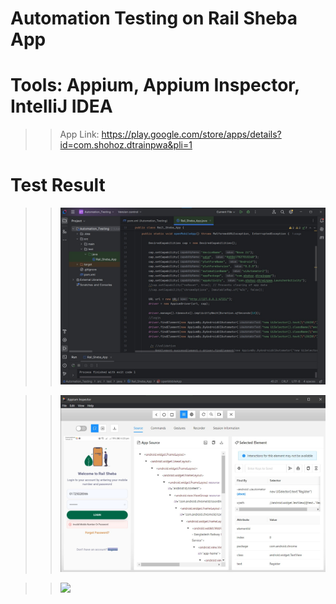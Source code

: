 
# Automation Testing on Rail Sheba App

# Tools: Appium, Appium Inspector, IntelliJ IDEA
>> App Link: https://play.google.com/store/apps/details?id=com.shohoz.dtrainpwa&pli=1


# Test Result
>> <img src="https://github.com/M-Rifat/Mobile_Application_Testing-Rail_Sheba_App/blob/main/Automation_Testing/Screenshots/Screenshot1.jpg"/>

>> <img src="https://github.com/M-Rifat/Mobile_Application_Testing-Rail_Sheba_App/blob/main/Automation_Testing/Screenshots/Screenshot2.jpg"/>

>> <img src="https://github.com/M-Rifat/Mobile_Application_Testing-Rail_Sheba_App/blob/main/Automation_Testing/Screenshots/Screenshot3.jpg"/>
